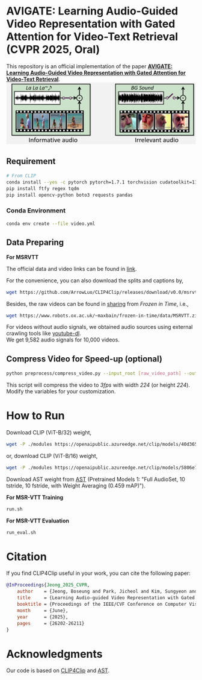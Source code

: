 # AVIGATE: Learning Audio-Guided Video Representation with Gated Attention for Video-Text Retrieval (CVPR 2025, Oral)


This repository is an official implementation of the paper [**AVIGATE: Learning Audio-Guided Video Representation with Gated Attention for Video-Text Retrieval**](https://openaccess.thecvf.com/content/CVPR2025/papers/Jeong_Learning_Audio-guided_Video_Representation_with_Gated_Attention_for_Video-Text_Retrieval_CVPR_2025_paper.pdf). 
![AVIGATE](AVIGATE.png)

## Requirement
```sh
# From CLIP
conda install --yes -c pytorch pytorch=1.7.1 torchvision cudatoolkit=11.0
pip install ftfy regex tqdm
pip install opencv-python boto3 requests pandas
```
### Conda Environment
```sh
conda env create --file video.yml
```
## Data Preparing

**For MSRVTT**

The official data and video links can be found in [link](http://ms-multimedia-challenge.com/2017/dataset). 

For the convenience, you can also download the splits and captions by,
```sh
wget https://github.com/ArrowLuo/CLIP4Clip/releases/download/v0.0/msrvtt_data.zip
```

Besides, the raw videos can be found in [sharing](https://github.com/m-bain/frozen-in-time#-finetuning-benchmarks-msr-vtt) from *Frozen️ in Time*, i.e.,
```sh
wget https://www.robots.ox.ac.uk/~maxbain/frozen-in-time/data/MSRVTT.zip
```
For videos without audio signals, we obtained audio sources using external crawling tools like [youtube-dl](https://github.com/yt-dlp/yt-dlp).  
We get 9,582 audio signals for 10,000 videos.

## Compress Video for Speed-up (optional)
```sh
python preprocess/compress_video.py --input_root [raw_video_path] --output_root [compressed_video_path]
```
This script will compress the video to *3fps* with width *224* (or height *224*). Modify the variables for your customization.

# How to Run
Download CLIP (ViT-B/32) weight,
```sh
wget -P ./modules https://openaipublic.azureedge.net/clip/models/40d365715913c9da98579312b702a82c18be219cc2a73407c4526f58eba950af/ViT-B-32.pt
```
or, download CLIP (ViT-B/16) weight,
```sh
wget -P ./modules https://openaipublic.azureedge.net/clip/models/5806e77cd80f8b59890b7e101eabd078d9fb84e6937f9e85e4ecb61988df416f/ViT-B-16.pt
```
Download AST weight from [AST](https://github.com/YuanGongND/ast) (Pretrained Models 1: "Full AudioSet, 10 tstride, 10 fstride, with Weight Averaging (0.459 mAP)").


**For MSR-VTT Training** 
```sh
run.sh
```
**For MSR-VTT Evaluation** 
```sh
run_eval.sh
```
# Citation
If you find CLIP4Clip useful in your work, you can cite the following paper:
```bibtex
@InProceedings{Jeong_2025_CVPR,
    author    = {Jeong, Boseung and Park, Jicheol and Kim, Sungyeon and Kwak, Suha},
    title     = {Learning Audio-guided Video Representation with Gated Attention for Video-Text Retrieval},
    booktitle = {Proceedings of the IEEE/CVF Conference on Computer Vision and Pattern Recognition (CVPR)},
    month     = {June},
    year      = {2025},
    pages     = {26202-26211}
}
```

# Acknowledgments
Our code is based on [CLIP4Clip](https://github.com/ArrowLuo/CLIP4Clip) and [AST](https://github.com/YuanGongND/ast).

